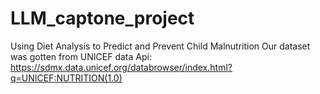 # LLM_captone_project
Using Diet Analysis to Predict and Prevent Child Malnutrition
Our dataset was gotten from UNICEF data Api: https://sdmx.data.unicef.org/databrowser/index.html?q=UNICEF:NUTRITION(1.0)
